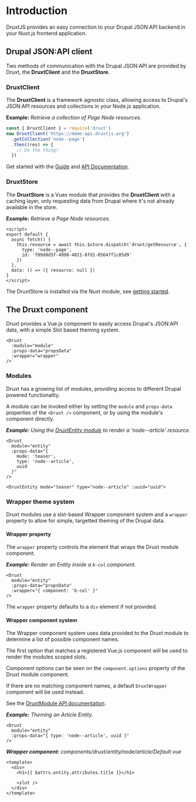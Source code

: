 # Introduction

DruxtJS provides an easy connection to your Drupal JSON:API backend in your Nuxt.js frontend application.


## Drupal JSON:API client

Two methods of communication with the Drupal JSON:API are provided by Druxt, the **DruxtClient** and the **DruxtStore**.

### DruxtClient

The **DruxtClient** is a framework agnostic class, allowing access to Drupal's JSON:API resources and collections in your Node.js application.

**Example:** _Retrieve a collection of Page Node resources._
```js
const { DruxtClient } = require('druxt')
new DruxtClient('https://demo-api.druxtjs.org')
  .getCollection('node--page')
  .then((res) => {
    // Do the thing!
  })
```

Get started with the [Guide](/guide/client) and [API Documentation](/api/client).

### DruxtStore

The **DruxtStore** is a Vuex module that provides the **DruxtClient** with a caching layer, only requesting data from Drupal where it's not already available in the store.

**Example:** _Retrieve a Page Node resources._
```vue
<script>
export default {
  async fetch() {
    this.resource = await this.$store.dispatch('druxt/getResource', {
      type: 'node--page',
      id: 'f09d8d5f-4998-4811-8fd1-05647f1c85d9'
    })
  },
  data: () => ({ resource: null })
}
</script>
```

The DruxtStore is installed via the Nuxt module, see [getting started](/guide/getting-started).

## The Druxt component

Druxt provides a Vue.js component to easily access Drupal's JSON:API data, with a simple Slot based theming system.

```vue
<Druxt
  :module="module"
  :props-data="propsData"
  :wrapper="wrapper"
/>
```


### Modules

Druxt has a growing list of modules, providing access to different Drupal powered functionality.

A module can be invoked either by setting the `module` and `props-data` properties of the `<Druxt />` component, or by using the module's component directly.

_**Example:** Using the [DruxtEntity module](https://entity.druxtjs.org) to render a 'node--article' resource._

```vue
<Druxt
  module="entity"
  :props-data="{
    mode: 'teaser',
    type: 'node--article',
    uuid
  }"
/>
```

```vue
<DruxtEntity mode="teaser" type="node--article" :uuid="uuid">
```


### Wrapper theme system

Druxt modules use a slot-based Wrapper component system and a `wrapper` property to allow for simple, targetted theming of the Drupal data.


#### Wrapper property

The `wrapper` property controls the element that wraps the Druxt module component.

_**Example:** Render an Entity inside a `b-col` component._

```vue
<Druxt
  module="entity"
  :props-data="propsData"
  :wrapper="{ component: 'b-col' }"
/>
```

The `wrapper` property defaults to a `div` element if not provided.


#### Wrapper component system

The Wrapper component system uses data provided to the Druxt module to determine a list of possible component names.

The first option that matches a registered Vue.js component will be used to render the modules scoped slots.

Component options can be seen on the `component.options` property of the Druxt module component.

If there are no matching component names, a default `DruxtWrapper` component will be used instead.

See the [DruxtModule API documentation](/api/components/DruxtModule).

_**Example:** Theming an Article Entity._

```vue
<Druxt
  module="entity"
  :props-data="{ type: 'node--article', uuid }"
/>
```

_**Wrapper component:** components/druxt/entity/node/article/Default.vue_
```vue
<template>
  <div>
    <h1>{{ $attrs.entity.attributes.title }}</h1>

    <slot />
  </div>
</template>
```

